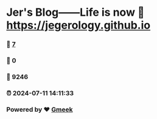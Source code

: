 # Jer's Blog——Life is now :link: https://jegerology.github.io 
### :page_facing_up: [7](https://jegerology.github.io/tag.html) 
### :speech_balloon: 0 
### :hibiscus: 9246 
### :alarm_clock: 2024-07-11 14:11:33 
### Powered by :heart: [Gmeek](https://github.com/Meekdai/Gmeek)
